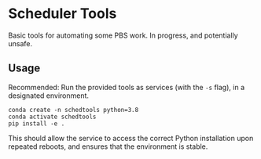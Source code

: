 # Scheduler Tools

Basic tools for automating some PBS work. In progress, and potentially unsafe.

## Usage

Recommended: Run the provided tools as services (with the `-s` flag), in a designated environment.

```
conda create -n schedtools python=3.8
conda activate schedtools
pip install -e .
```

This should allow the service to access the correct Python installation upon repeated reboots, and ensures that
the environment is stable.